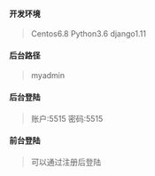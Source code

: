 #### 开发环境
> Centos6.8
> Python3.6
> django1.11

#### 后台路径
> myadmin

#### 后台登陆
> 账户:5515
> 密码:5515

#### 前台登陆
> 可以通过注册后登陆